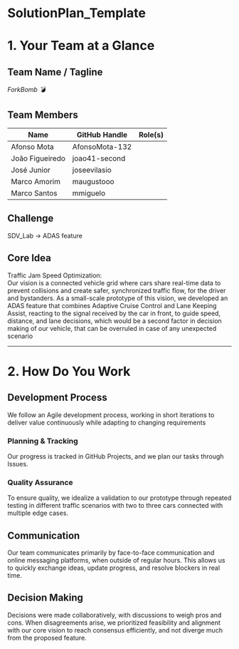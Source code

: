 # SolutionPlan_Template

# 1. Your Team at a Glance

## Team Name / Tagline  
*ForkBomb 💣*


## Team Members  
| Name | GitHub Handle | Role(s) |
|-------|---------------|---------|
| Afonso Mota       | AfonsoMota-132           |         |
| João Figueiredo    | joao41-second       |         |
| José Junior     | joseevilasio     |         |
| Marco Amorim   | maugustooo            |         |
| Marco Santos    | mmiguelo        |         |

## Challenge  
SDV_Lab -> ADAS feature

## Core Idea  
Traffic Jam Speed Optimization: <br>
Our vision is a connected vehicle grid where cars share real-time data to prevent collisions and create safer, synchronized traffic flow, for the driver and bystanders. As a small-scale prototype of this vision, we developed an ADAS feature that combines Adaptive Cruise Control and Lane Keeping Assist, reacting to the signal received by the car in front, to guide speed, distance, and lane decisions, which would be a second factor in decision making of our vehicle, that can be overruled in case of any unexpected scenario 

---

# 2. How Do You Work

## Development Process  
We follow an Agile development process, working in short iterations to deliver value continuously while adapting to changing requirements

### Planning & Tracking  
Our progress is tracked in GitHub Projects, and we plan our tasks through Issues.

### Quality Assurance  
To ensure quality, we idealize a validation to our prototype through repeated testing in different traffic scenarios with two to three cars connected with multiple edge cases. 

## Communication  
Our team communicates primarily by face-to-face  communication and online messaging platforms, when outside of regular hours. This allows us to quickly exchange ideas, update progress, and resolve blockers in real time.

## Decision Making  
Decisions were made collaboratively, with discussions to weigh pros and cons. When disagreements arise, we prioritized feasibility and alignment with our core vision to reach consensus efficiently, and not diverge much from the proposed feature. 

